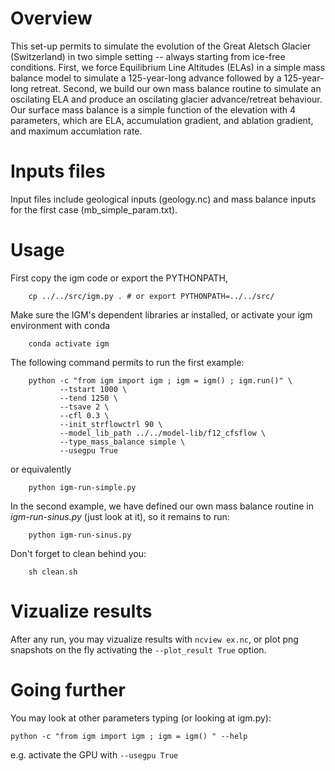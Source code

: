 
# Overview

This set-up permits to simulate the evolution of the Great Aletsch Glacier (Switzerland) in two simple setting -- always starting from ice-free conditions. First, we force Equilibrium Line Altitudes (ELAs) in a simple mass balance model to simulate a 125-year-long advance followed by a 125-year-long retreat. Second, we build our own mass balance routine to simulate an oscilating ELA and produce an oscilating glacier advance/retreat behaviour. Our surface mass balance is a simple function of the elevation with 4 parameters, which are ELA, accumulation gradient, and ablation gradient, and maximum accumlation rate.

# Inputs files

Input files include geological inputs (geology.nc) and mass balance inputs for the first case (mb_simple_param.txt).

# Usage

First copy the igm code or export the PYTHONPATH, 

		cp ../../src/igm.py . # or export PYTHONPATH=../../src/
	
Make sure the IGM's dependent libraries ar installed, or activate your igm environment with conda

		conda activate igm
	 
The following command permits to run the first example:

		python -c "from igm import igm ; igm = igm() ; igm.run()" \
		       --tstart 1000 \
		       --tend 1250 \
		       --tsave 2 \
		       --cfl 0.3 \
		       --init_strflowctrl 90 \
		       --model_lib_path ../../model-lib/f12_cfsflow \
		       --type_mass_balance simple \
		       --usegpu True
		       
or equivalently

		python igm-run-simple.py

In the second example, we have defined our own mass balance routine in *igm-run-sinus.py* (just look at it), so it remains to run:

		python igm-run-sinus.py
	
Don't forget to clean behind you:

		sh clean.sh

# Vizualize results

After any run, you may vizualize results with `ncview ex.nc`, or plot png snapshots on the fly activating the `--plot_result True` option.

# Going further

You may look at other parameters typing (or looking at igm.py):

	python -c "from igm import igm ; igm = igm() " --help
	
e.g. activate the GPU with `--usegpu True`
